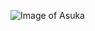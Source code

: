 ![Image of Asuka](https://cdn.vox-cdn.com/thumbor/7jFsXKVSEU6hpSQ2XOBnRsue2M4=/1400x1400/filters:format(jpeg)/cdn.vox-cdn.com/uploads/chorus_asset/file/16683549/Image_from_iOS.jpg)
